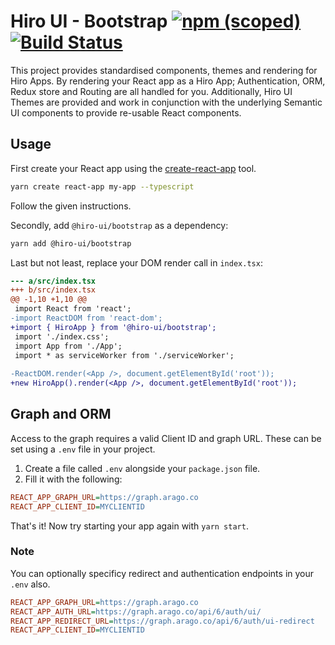 # Hiro UI - Bootstrap [![npm (scoped)](https://img.shields.io/npm/v/@hiro-ui/bootstrap.svg)](https://www.npmjs.com/package/@hiro-ui/bootstrap)[![Build Status](https://travis-ci.org/arago/hiro-ui.svg)](https://travis-ci.org/arago/hiro-ui)

This project provides standardised components, themes and rendering for Hiro Apps.
By rendering your React app as a Hiro App; Authentication, ORM, Redux store and Routing are all handled for you.
Additionally, Hiro UI Themes are provided and work in conjunction with the underlying Semantic UI components to provide re-usable React components.

## Usage

First create your React app using the [create-react-app](https://github.com/facebook/create-react-app) tool.

```bash
yarn create react-app my-app --typescript
```

Follow the given instructions.

Secondly, add `@hiro-ui/bootstrap` as a dependency:

```bash
yarn add @hiro-ui/bootstrap
```

Last but not least, replace your DOM render call in `index.tsx`:

```diff
--- a/src/index.tsx
+++ b/src/index.tsx
@@ -1,10 +1,10 @@
 import React from 'react';
-import ReactDOM from 'react-dom';
+import { HiroApp } from '@hiro-ui/bootstrap';
 import './index.css';
 import App from './App';
 import * as serviceWorker from './serviceWorker';
 
-ReactDOM.render(<App />, document.getElementById('root'));
+new HiroApp().render(<App />, document.getElementById('root'));
```

## Graph and ORM

Access to the graph requires a valid Client ID and graph URL.
These can be set using a `.env` file in your project.

1. Create a file called `.env` alongside your `package.json` file.
2. Fill it with the following:

```ini
REACT_APP_GRAPH_URL=https://graph.arago.co
REACT_APP_CLIENT_ID=MYCLIENTID
```

That's it! Now try starting your app again with `yarn start`.

### Note
You can optionally specificy redirect and authentication endpoints in your `.env` also.

```ini
REACT_APP_GRAPH_URL=https://graph.arago.co
REACT_APP_AUTH_URL=https://graph.arago.co/api/6/auth/ui/
REACT_APP_REDIRECT_URL=https://graph.arago.co/api/6/auth/ui-redirect
REACT_APP_CLIENT_ID=MYCLIENTID
```